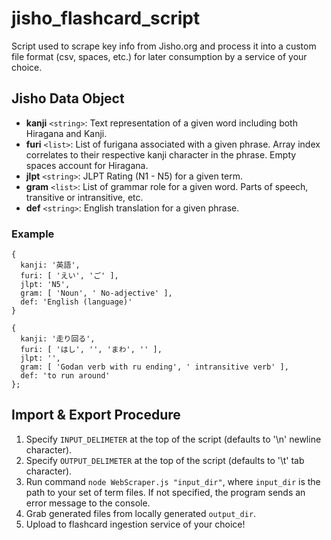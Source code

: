# jisho_flashcard_script
Script used to scrape key info from Jisho.org and process it into a custom file format (csv, spaces, etc.) for later consumption by a service of your choice.

## Jisho Data Object
- **kanji** `<string>`: Text representation of a given word including both Hiragana and Kanji.
- **furi** `<list>`: List of furigana associated with a given phrase. Array index correlates to their respective kanji character in the phrase. Empty spaces account for Hiragana.
- **jlpt** `<string>`: JLPT Rating (N1 - N5) for a given term.
- **gram** `<list>`: List of grammar role for a given word. Parts of speech, transitive or intransitive, etc.
- **def** `<string>`: English translation for a given phrase.

### Example
```
{
  kanji: '英語',
  furi: [ 'えい', 'ご' ],
  jlpt: 'N5',
  gram: [ 'Noun', ' No-adjective' ],
  def: 'English (language)'
}

{
  kanji: '走り回る',
  furi: [ 'はし', '', 'まわ', '' ],
  jlpt: '',
  gram: [ 'Godan verb with ru ending', ' intransitive verb' ],
  def: 'to run around'
};
```

## Import & Export Procedure
1. Specify `INPUT_DELIMETER` at the top of the script (defaults to '\n' newline character).
2. Specify `OUTPUT_DELIMETER` at the top of the script (defaults to '\t' tab character).
3. Run command `node WebScraper.js "input_dir"`, where `input_dir` is the path to your set of term files. If not specified, the program sends an error message to the console.
4. Grab generated files from locally generated `output_dir`.
5. Upload to flashcard ingestion service of your choice!
